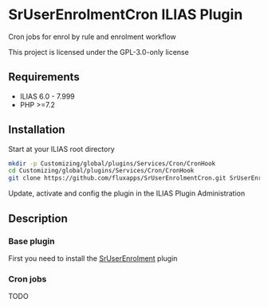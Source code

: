 # SrUserEnrolmentCron ILIAS Plugin

Cron jobs for enrol by rule and enrolment workflow

This project is licensed under the GPL-3.0-only license

## Requirements

* ILIAS 6.0 - 7.999
* PHP >=7.2

## Installation

Start at your ILIAS root directory

```bash
mkdir -p Customizing/global/plugins/Services/Cron/CronHook
cd Customizing/global/plugins/Services/Cron/CronHook
git clone https://github.com/fluxapps/SrUserEnrolmentCron.git SrUserEnrolmentCron
```

Update, activate and config the plugin in the ILIAS Plugin Administration

## Description

### Base plugin

First you need to install the [SrUserEnrolment](https://github.com/fluxapps/SrUserEnrolment) plugin

### Cron jobs

TODO
